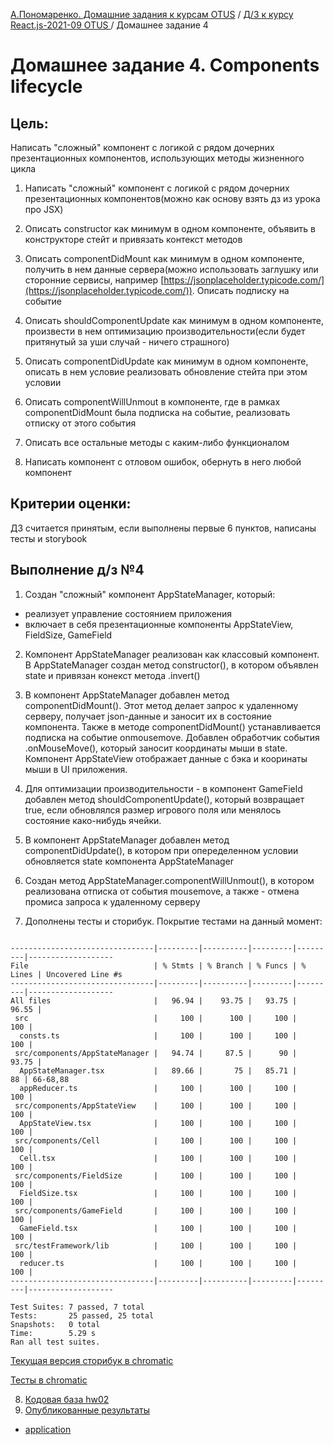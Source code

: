 [А.Пономаренко. Домашние задания к курсам OTUS](../../README.md) / [Д/З к курсу React.js-2021-09 OTUS ](../README.md) / Домашнее задание 4

# Домашнее задание 4. Components lifecycle

## Цель:

Написать "сложный" компонент с логикой с рядом дочерних презентационных компонентов, использующих методы жизненного цикла 

1. Написать "сложный" компонент с логикой с рядом дочерних презентационных компонентов(можно как основу взять дз из урока про JSX)

2. Описать constructor как минимум в одном компоненте, объявить в конструкторе стейт и привязать контекст методов

3. Описать componentDidMount как минимум в одном компоненте, получить в нем данные сервера(можно использовать заглушку или сторонние сервисы, например [https://jsonplaceholder.typicode.com/](https://jsonplaceholder.typicode.com/)). Описать подписку на событие

4. Описать shouldComponentUpdate как минимум в одном компоненте, произвести в нем оптимизацию производительности(если будет притянутый за уши случай - ничего страшного)

5. Описать componentDidUpdate как минимум в одном компоненте, описать в нем условие реализовать обновление стейта при этом условии
    
6. Описать componentWillUnmout в компоненте, где в рамках componentDidMount была подписка на событие, реализовать отписку от этого события

7. Описать все остальные методы с каким-либо функционалом

8. Написать компонент с отловом ошибок, обернуть в него любой компонент

## Критерии оценки:

ДЗ считается принятым, если выполнены первые 6 пунктов, написаны тесты и storybook


## Выполнение д/з №4
1. Создан "сложный" компонент AppStateManager, который: 
- реализует управление состоянием приложения
- включает в себя презентационные компоненты AppStateView, FieldSize, GameField

2. Компонент AppStateManager реализован как классовый компонент. В AppStateManager создан метод constructor(), в котором объявлен state и привязан конекст метода .invert()

3. В компонент AppStateManager добавлен метод componentDidMount(). Этот метод делает запрос к удаленному серверу, получает json-данные и заносит их в состояние компонента. Также в методе componentDidMount() устанавливается подписка на событие onmousemove. Добавлен обработчик события .onMouseMove(), который заносит координаты мыши в state. Компонент AppStateView отображает данные с бэка и кооринаты мыши в UI приложения.

4. Для оптимизации производительности - в компонент GameField добавлен метод shouldComponentUpdate(), который возвращает true, если обновлялся размер игрового поля или менялось состояние како-нибудь ячейки.

5. В компонент AppStateManager добавлен метод componentDidUpdate(), в котором при опеределенном условии обновляется state компонента AppStateManager

6. Создан метод AppStateManager.componentWillUnmout(), в котором реализована отписка от события mousemove, а также - отмена промиса запроса к удаленному серверу

7. Дополнены тесты и сторибук.
Покрытие тестами на данный момент:

```

--------------------------------|---------|----------|---------|---------|-------------------
File                            | % Stmts | % Branch | % Funcs | % Lines | Uncovered Line #s 
--------------------------------|---------|----------|---------|---------|-------------------
All files                       |   96.94 |    93.75 |   93.75 |   96.55 |                   
 src                            |     100 |      100 |     100 |     100 |                   
  consts.ts                     |     100 |      100 |     100 |     100 |                   
 src/components/AppStateManager |   94.74 |     87.5 |      90 |   93.75 |                   
  AppStateManager.tsx           |   89.66 |       75 |   85.71 |      88 | 66-68,88          
  appReducer.ts                 |     100 |      100 |     100 |     100 |                   
 src/components/AppStateView    |     100 |      100 |     100 |     100 |                   
  AppStateView.tsx              |     100 |      100 |     100 |     100 |                   
 src/components/Cell            |     100 |      100 |     100 |     100 |                   
  Cell.tsx                      |     100 |      100 |     100 |     100 |                   
 src/components/FieldSize       |     100 |      100 |     100 |     100 |                   
  FieldSize.tsx                 |     100 |      100 |     100 |     100 |                   
 src/components/GameField       |     100 |      100 |     100 |     100 |                   
  GameField.tsx                 |     100 |      100 |     100 |     100 |                   
 src/testFramework/lib          |     100 |      100 |     100 |     100 |                   
  reducer.ts                    |     100 |      100 |     100 |     100 |                   
--------------------------------|---------|----------|---------|---------|-------------------

Test Suites: 7 passed, 7 total
Tests:       25 passed, 25 total
Snapshots:   0 total
Time:        5.29 s
Ran all test suites.

```


[Текущая версия сторибук в chromatic](https://6168a14038f17a003a388098-qfauqmhgsd.chromatic.com/?path=/story/appstatemanager--game)

[Тесты в chromatic](https://www.chromatic.com/build?appId=6168a14038f17a003a388098&number=7)

8. [Кодовая база hw02](https://github.com/alexanderpono/ponomarenko-alex-otus/commits/react-hw2)
9. [Опубликованные результаты](https://alexanderpono.github.io/ponomarenko-alex-otus/react-2021-09/hw04)
* [application](./application)